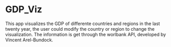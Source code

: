 # GDP_Viz

This app visualizes the GDP of differente countries and regions in the last twenty year, 
the user could modify the country or region to change the visualization. The information is get
through the worlbank API, developed by Vincent Arel-Bundock.
